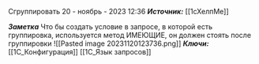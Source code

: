 
Сгруппировать
 20 - ноябрь - 2023  12:36 
***Источник:*** [[1сХелпМе]]

***Заметка*** 
Что бы создать условие в запросе, в которой есть группировка, используется метод ИМЕЮЩИЕ, он должен стоять после группировки
![[Pasted image 20231120123736.png]]
***Ключи:*** [[1С_Конфигурация]] [[1C_Язык запросов]]